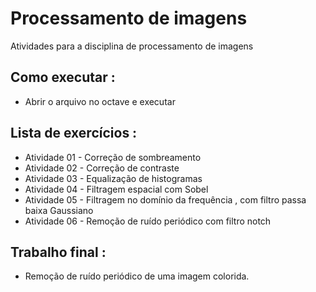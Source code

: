 # Processamento de imagens
 Atividades para a disciplina de processamento de imagens
 
## Como executar :
- Abrir o arquivo no octave e executar

## Lista de exercícios :
- Atividade 01 - Correção de sombreamento
- Atividade 02 - Correção de contraste
- Atividade 03 - Equalização de histogramas
- Atividade 04 - Filtragem espacial com Sobel
- Atividade 05 - Filtragem no domínio da frequência , com filtro passa baixa Gaussiano
- Atividade 06 - Remoção de ruído periódico com filtro notch

## Trabalho final :
- Remoção de ruído periódico de uma imagem colorida.